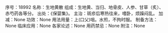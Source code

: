 序号：18992
名称：生地黄散
组成：生地黄、当归、地骨皮、人参、甘草（炙）、赤芍药各等分。
出处：《保婴集》。
主治：斑疹后寒热往来，嗜卧，烦躁闷乱。
加减：None
功效：None
用法用量：上(口父)咀。水煎，不拘时服。
制备方法：None
临床应用：None
各家论述：None
用药禁忌：None
附注：None
